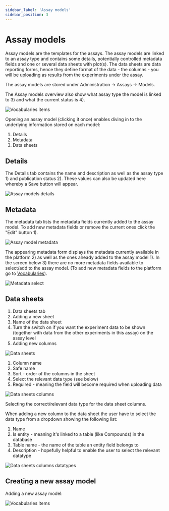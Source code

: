 ```yaml
---
sidebar_label: 'Assay models'
sidebar_position: 3
---
```


# Assay models

Assay models are the templates for the assays. The assay models are linked to an assay type and contains
some details, potentially controlled metadata fields and one or several data sheets with plot(s). The data sheets are data reporting forms, hence they define format of the data - the columns - you will be uploading as results from the experiments under the assay.

The assay models are stored under Administration -> Assays -> Models.

The Assay models overview also show what assay type the model is linked to 3) and what the current status is 4).


![Vocabularies items](./assets/assay_models.png)

Opening an assay model (clicking it once) enables diving in to the underlying information stored on each model:

1) Details
2) Metadata
3) Data sheets

## Details

The Details tab contains the name and description as well as the assay type 1) and publication status 2). These values can also be updated here whereby a Save button will appear.

![Assay models details](./assets/assay_models_details.png)

## Metadata

The metadata tab lists the metadata fields currently added to the assay model. To add new metadata fields or remove the current ones click the "Edit" button 1).

![Assay model metadata](./assets/assay_models_metadata.png)

The appearing metadata form displays the metadata currently available in the platform 2) as well as the ones already added to the assay model 1). In the screen below 3) there are no more metadata fields available to select/add to the assay model. (To add new metadata fields to the platform go to [Vocabularies](../administration/vocabularies.md)).



![Metadata select](./assets/assay_models_metadata_select.png)


## Data sheets

1) Data sheets tab
2) Adding a new sheet
3) Name of the data sheet
4) Turn the switch on if you want the experiment data to be shown (together with data from the other experiments in this assay) on the assay level
5) Adding new columns


![Data sheets](./assets/assay_models_datasheets.png)

1) Column name
2) Safe name
3) Sort - order of the columns in the sheet
4) Select the relevant data type (see below)
5) Required - meaning the field will become required when uploading data

![Data sheets columns](./assets/assay_models_datasheets_columns.png)

Selecting the correct/relevant data type for the data sheet columns.

When adding a new column to the data sheet the user have to select the data type from a dropdown showing the following list:

1) Name
2) Is entity - meaning it's linked to a table (like Compounds) in the database
3) Table name - the name of the table an entity field belongs to
4) Description - hopefully helpful to enable the user to select the relevant datatype


![Data sheets columns datatypes](./assets/assay_models_datasheets_columns_datatypes.png)

## Creating a new assay model

Adding a new assay model:


![Vocabularies items](./assets/assay_models_new.png)


